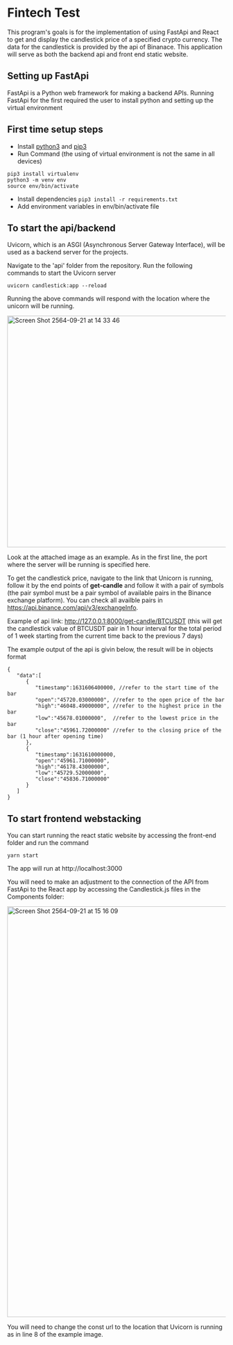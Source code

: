 # Fintech Test

This program's goals is for the implementation of using FastApi and React to get and display the candlestick price of a specified crypto currency. The data for the candlestick is provided by the api of Binanace. This application will serve as both the backend api and front end static website.

## Setting up FastApi

FastApi is a Python web framework for making a backend APIs. Running FastApi for the first required the user to install python and setting up the virtual environment

## First time setup steps

- Install [python3](https://www.python.org/downloads/) and [pip3](https://pip.pypa.io/en/stable/installing/)
- Run Command (the using of virtual environment is not the same in all devices)

```
pip3 install virtualenv
python3 -m venv env
source env/bin/activate
```

- Install dependencies
  `pip3 install -r requirements.txt`
- Add environment variables in env/bin/activate file

## To start the api/backend

Uvicorn, which is an ASGI (Asynchronous Server Gateway Interface), will be used as a backend server for the projects. 

Navigate to the 'api' folder from the repository. Run the following commands to start the Uvicorn server

```
uvicorn candlestick:app --reload
```

Running the above commands will respond with the location where the unicorn will be running.

<img width="533" alt="Screen Shot 2564-09-21 at 14 33 46" src="https://user-images.githubusercontent.com/54341219/134130477-415cb4a7-a46a-44be-b17c-94d478cfc106.png">

Look at the attached image as an example. As in the first line, the port where the server will be running is specified here.

To get the candlestick price, navigate to the link that Unicorn is running, follow it by the end points of **get-candle** and follow it with a pair of symbols (the pair symbol must be a pair symbol of available pairs in the Binance exchange platform). You can check all availble pairs in https://api.binance.com/api/v3/exchangeInfo. 

Example of api link: http://127.0.0.1:8000/get-candle/BTCUSDT (this will get the candlestick value of BTCUSDT pair in 1 hour interval for the total period of 1 week starting from the current time back to the previous 7 days)

The example output of the api is givin below, the result will be in objects format 

```
{
   "data":[
      {
         "timestamp":1631606400000, //refer to the start time of the bar
         "open":"45720.03000000", //refer to the open price of the bar
         "high":"46048.49000000", //refer to the highest price in the bar
         "low":"45678.01000000",  //refer to the lowest price in the bar
         "close":"45961.72000000" //refer to the closing price of the bar (1 hour after opening time)
      },
      {
         "timestamp":1631610000000,
         "open":"45961.71000000",
         "high":"46178.43000000",
         "low":"45729.52000000",
         "close":"45836.71000000"
      }
   ]
}
```


## To start frontend webstacking 

You can start running the react static website by accessing the front-end folder and run the command
```
yarn start
```
The app will run at http://localhost:3000

You will need to make an adjustment to the connection of the API from FastApi to the React app by accessing the Candlestick.js files in the Components folder:

<img width="945" alt="Screen Shot 2564-09-21 at 15 16 09" src="https://user-images.githubusercontent.com/54341219/134136363-4471085f-36e8-445c-a645-1103b1d5207a.png">

You will need to change the const url to the location that Uvicorn is running as in line 8 of the example image.
